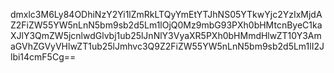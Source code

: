 dmxlc3M6Ly84ODhiNzY2Yi1lZmRkLTQyYmEtYTJhNS05YTkwYjc2YzIxMjdAZ2FiZW55YW5nLnN5bm9sb2d5Lm1lOjQ0Mz9mbG93PXh0bHMtcnByeC1kaXJlY3QmZW5jcnlwdGlvbj1ub25lJnNlY3VyaXR5PXh0bHMmdHlwZT10Y3AmaGVhZGVyVHlwZT1ub25lJmhvc3Q9Z2FiZW55YW5nLnN5bm9sb2d5Lm1lI2Jlbi14cmF5Cg==
